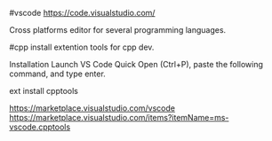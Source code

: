 #vscode
https://code.visualstudio.com/

Cross platforms editor for several programming languages.

#cpp
install extention tools for cpp dev.

Installation
Launch VS Code Quick Open (Ctrl+P), paste the following command, and type enter.

ext install cpptools


https://marketplace.visualstudio.com/vscode
https://marketplace.visualstudio.com/items?itemName=ms-vscode.cpptools
